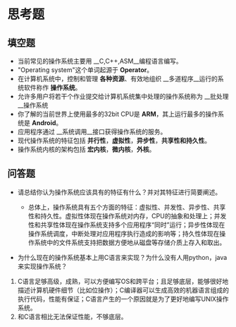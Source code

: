 # 思考题
## 填空题
* 当前常见的操作系统主要用 __C\,C++\,ASM__编程语言编写。
* "Operating system"这个单词起源于 __Operator__。
* 在计算机系统中，控制和管理 __各种资源__、有效地组织 __多道程序__运行的系统软件称作 __操作系统__。
* 允许多用户将若干个作业提交给计算机系统集中处理的操作系统称为 __批处理__操作系统
* 你了解的当前世界上使用最多的32bit CPU是 __ARM__，其上运行最多的操作系统是 __Android__。
* 应用程序通过 __系统调用__接口获得操作系统的服务。
* 现代操作系统的特征包括 __并行性__，__虚拟性__，__异步性__，__共享性和持久性__。
* 操作系统内核的架构包括 __宏内核__，__微内核__，__外核__。


## 问答题

- 请总结你认为操作系统应该具有的特征有什么？并对其特征进行简要阐述。
	* 总体上，操作系统具有五个方面的特征：虚拟性、并发性、异步性、共享性和持久性。虚拟性体现在操作系统对内存，CPU的抽象和处理上；并发性和共享性体现在操作系统支持多个应用程序“同时”运行；异步性体现在操作系统调度，中断处理对应用程序执行造成的影响等；持久性体现在操作系统中的文件系统支持把数据方便地从磁盘等存储介质上存入和取出。

- 为什么现在的操作系统基本上用C语言来实现？为什么没有人用python，java来实现操作系统？
1. C语言足够高级，成熟，可以方便编写OS和跨平台；且足够底层，能够很好地描述计算机硬件细节（比如位操作）；C编译器可以生成高效的机器语言组成的执行代码，性能有保证；C语言产生的一个原因就是为了更好地编写UNIX操作系统。
2. 和C语言相比无法保证性能，不够底层。
